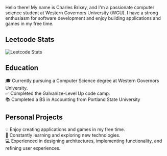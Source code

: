 Hello there! My name is Charles Brixey, and I'm a passionate computer science student at Western Governors University (WGU). I have a strong enthusiasm for software development and enjoy building applications and games in my free time.

## Leetcode Stats
![Leetcode Stats](https://leetcard.jacoblin.cool/Brixsta)

## Education
🎓 Currently pursuing a Computer Science degree at Western Governors University.<br />
✅ Completed the Galvanize-Level Up code camp.<br />
📚 Completed a BS in Accounting from Portland State University

## Personal Projects
💡 Enjoy creating applications and games in my free time.<br />
🌱 Constantly learning and exploring new technologies.<br />
💻 Experienced in designing architectures, implementing functionality, and refining user experiences.
